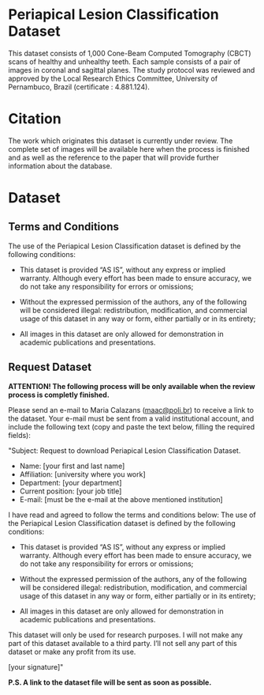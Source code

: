 # Periapical Lesion Classification Dataset

This dataset consists of 1,000 Cone-Beam Computed Tomography (CBCT) scans of healthy and unhealthy teeth. Each sample consists of a pair of images in coronal and sagittal planes. The study protocol was reviewed and approved by the Local Research Ethics Committee, University of Pernambuco, Brazil (certificate : 4.881.124).

# Citation

The work which originates this dataset is currently under review. The complete set of images will be available here when the process is finished and as well as the reference to the paper that will provide further information about the database.

# Dataset

## Terms and Conditions

The use of the Periapical Lesion Classification dataset is defined by the following conditions:

* This dataset is provided “AS IS”, without any express or implied warranty. Although every effort has been made to ensure accuracy, we do not take any responsibility for errors or omissions;

* Without the expressed permission of the authors, any of the following will be considered illegal: redistribution, modification, and commercial usage of this dataset in any way or form, either partially or in its entirety;

* All images in this dataset are only allowed for demonstration in academic publications and presentations.

## Request Dataset

**ATTENTION! The following process will be only available when the review process is completly finished.**

Please send an e-mail to Maria Calazans (maac@poli.br) to receive a link to the dataset. Your e-mail must be sent from a valid institutional account, and include the following text (copy and paste the text below, filling the required fields):

"Subject: Request to download Periapical Lesion Classification Dataset.

* Name: [your first and last name]
* Affiliation: [university where you work]
* Department: [your department]
* Current position: [your job title]
* E-mail: [must be the e-mail at the above mentioned institution]

I have read and agreed to follow the terms and conditions below: The use of the Periapical Lesion Classification dataset is defined by the following conditions:

* This dataset is provided “AS IS”, without any express or implied warranty. Although every effort has been made to ensure accuracy, we do not take any responsibility for errors or omissions;

* Without the expressed permission of the authors, any of the following will be considered illegal: redistribution, modification, and commercial usage of this dataset in any way or form, either partially or in its entirety;

* All images in this dataset are only allowed for demonstration in academic publications and presentations.

This dataset will only be used for research purposes. I will not make any part of this dataset available to a third party. I’ll not sell any part of this dataset or make any profit from its use.

[your signature]"  

**P.S. A link to the dataset file will be sent as soon as possible.**

